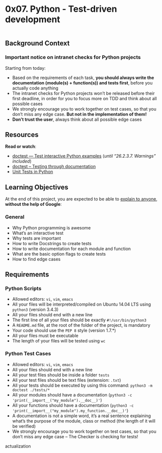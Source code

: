 <h1 class="gap">0x07. Python - Test-driven development</h1><div class="gap" id="project-description">
<p><img alt="" src="https://s3.amazonaws.com/intranet-projects-files/holbertonschool-higher-level_programming+/246/giphy-4.gif" style=""/></p>
<h2>Background Context</h2>
<h3>Important notice on intranet checks for Python projects</h3>
<p>Starting from today:</p>
<ul>
<li>Based on the requirements of each task, <strong>you should always write the documentation (module(s) + function(s)) and tests first</strong>, before you actually code anything</li>
<li>The intranet checks for Python projects won’t be released before their first deadline, in order for you to focus more on TDD and think about all possible cases</li>
<li>We strongly encourage you to work together on test cases, so that you don’t miss any edge case. <strong>But not in the implementation of them!</strong></li>
<li><strong>Don’t trust the user</strong>, always think about all possible edge cases</li>
</ul>
<h2>Resources</h2>
<p><strong>Read or watch</strong>:</p>
<ul>
<li><a href="/rltoken/alaT1C9CeCbkRKh-yjMRww" target="_blank" title="doctest — Test interactive Python examples">doctest — Test interactive Python examples</a> (<em>until “26.2.3.7. Warnings” included</em>)</li>
<li><a href="/rltoken/cpEYbv_Z55QrSVRiuG5tUw" target="_blank" title="doctest – Testing through documentation">doctest – Testing through documentation</a> </li>
<li><a href="/rltoken/CELicn3K8hODQsWZak_h0g" target="_blank" title="Unit Tests in Python">Unit Tests in Python</a></li>
</ul>
<h2>Learning Objectives</h2>
<p>At the end of this project, you are expected to be able to <a href="/rltoken/a62WHzzKGDnndm6_qPJB1Q" target="_blank" title="explain to anyone">explain to anyone</a>, <strong>without the help of Google</strong>:</p>
<h3>General</h3>
<ul>
<li>Why Python programming is awesome</li>
<li>What’s an interactive test</li>
<li>Why tests are important</li>
<li>How to write Docstrings to create tests</li>
<li>How to write documentation for each module and function</li>
<li>What are the basic option flags to create tests</li>
<li>How to find edge cases</li>
</ul>
<h2>Requirements</h2>
<h3>Python Scripts</h3>
<ul>
<li>Allowed editors: <code>vi</code>, <code>vim</code>, <code>emacs</code></li>
<li>All your files will be interpreted/compiled on Ubuntu 14.04 LTS using <code>python3</code> (version 3.4.3)</li>
<li>All your files should end with a new line</li>
<li>The first line of all your files should be exactly <code>#!/usr/bin/python3</code></li>
<li>A <code>README.md</code> file, at the root of the folder of the project, is mandatory</li>
<li>Your code should use the <code>PEP 8</code> style (version 1.7.*)</li>
<li>All your files must be executable</li>
<li>The length of your files will be tested using <code>wc</code></li>
</ul>
<h3>Python Test Cases</h3>
<ul>
<li>Allowed editors: <code>vi</code>, <code>vim</code>, <code>emacs</code></li>
<li>All your files should end with a new line</li>
<li>All your test files should be inside a folder <code>tests</code></li>
<li>All your test files should be text files (extension: <code>.txt</code>)</li>
<li>All your tests should be executed by using this command: <code>python3 -m doctest ./tests/*</code></li>
<li>All your modules should have a documentation (<code>python3 -c 'print(__import__("my_module").__doc__)'</code>)</li>
<li>All your functions should have a documentation (<code>python3 -c 'print(__import__("my_module").my_function.__doc__)'</code>)</li>
<li>A documentation is not a simple word, it’s a real sentence explaining what’s the purpose of the module, class or method (the length of it will be verified)</li>
<li>We strongly encourage you to work together on test cases, so that you don’t miss any edge case – The Checker is checking for tests!</li>
</ul>
</div>actualization